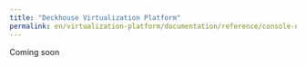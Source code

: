 ```yaml
---
title: "Deckhouse Virtualization Platform"
permalink: en/virtualization-platform/documentation/reference/console-utilities/dhctl.html
---
```


Coming soon
